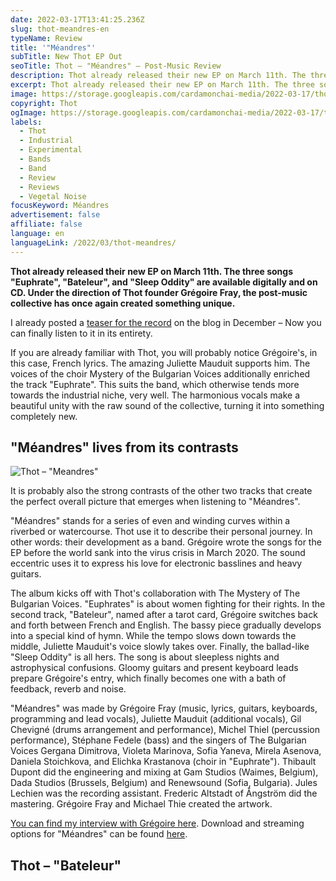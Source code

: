 ```yaml
---
date: 2022-03-17T13:41:25.236Z
slug: thot-meandres-en
typeName: Review
title: '"Méandres"'
subTitle: New Thot EP Out
seoTitle: Thot – "Méandres" – Post-Music Review
description: Thot already released their new EP on March 11th. The three songs "Euphrate", "Bateleur", and "Sleep Oddity" are available digitally and on CD.
excerpt: Thot already released their new EP on March 11th. The three songs "Euphrate", "Bateleur", and "Sleep Oddity" are available digitally and on CD. Under the direction of Thot founder Grégoire Fray, the post-music collective has once again created something unique.
image: https://storage.googleapis.com/cardamonchai-media/2022-03-17/thot-meandres-le-bateleur-png-imagine-383838_000000_1024_768/640.webp
copyright: Thot
ogImage: https://storage.googleapis.com/cardamonchai-media/2022-03-17/thot-meandres-fb-png-imagine-383838_605f60_1200_628/640.webp
labels:
  - Thot
  - Industrial
  - Experimental
  - Bands
  - Band
  - Review
  - Reviews
  - Vegetal Noise
focusKeyword: Méandres
advertisement: false
affiliate: false
language: en
languageLink: /2022/03/thot-meandres/
---
```


**Thot already released their new EP on March 11th. The three songs "Euphrate", "Bateleur", and "Sleep Oddity" are available digitally and on CD. Under the direction of Thot founder Grégoire Fray, the post-music collective has once again created something unique.**

I already posted a [teaser for the record](/2021/12/karin-park-thot-perry-frank-en/) on the blog in December – Now you can finally listen to it in its entirety.

If you are already familiar with Thot, you will probably notice Grégoire's, in this case, French lyrics. The amazing Juliette Mauduit supports him. The voices of the choir Mystery of the Bulgarian Voices additionally enriched the track "Euphrate". This suits the band, which otherwise tends more towards the industrial niche, very well. The harmonious vocals make a beautiful unity with the raw sound of the collective, turning it into something completely new.

## "Méandres" lives from its contrasts

![Thot – "Meandres"](https://storage.googleapis.com/cardamonchai-media/2022-03-17/thot-meandres-png-imagine-080808_4c4a4d_1024_768/640.webp)

It is probably also the strong contrasts of the other two tracks that create the perfect overall picture that emerges when listening to "Méandres".

"Méandres" stands for a series of even and winding curves within a riverbed or watercourse. Thot use it to describe their personal journey. In other words: their development as a band. Grégoire wrote the songs for the EP before the world sank into the virus crisis in March 2020. The sound eccentric uses it to express his love for electronic basslines and heavy guitars.

The album kicks off with Thot's collaboration with The Mystery of The Bulgarian Voices. "Euphrates" is about women fighting for their rights. In the second track, "Bateleur", named after a tarot card, Grégoire switches back and forth between French and English. The bassy piece gradually develops into a special kind of hymn. While the tempo slows down towards the middle, Juliette Mauduit's voice slowly takes over. Finally, the ballad-like "Sleep Oddity" is all hers. The song is about sleepless nights and astrophysical confusions. Gloomy guitars and present keyboard leads prepare Grégoire's entry, which finally becomes one with a bath of feedback, reverb and noise.

"Méandres" was made by Grégoire Fray (music, lyrics, guitars, keyboards, programming and lead vocals), Juliette Mauduit (additional vocals), Gil Chevigné (drums arrangement and performance), Michel Thiel (percussion performance), Stéphane Fedele (bass) and the singers of The Bulgarian Voices Gergana Dimitrova, Violeta Marinova, Sofia Yaneva, Mirela Asenova, Daniela Stoichkova, and Elichka Krastanova (choir in "Euphrate"). Thibault Dupont did the engineering and mixing at Gam Studios (Waimes, Belgium), Dada Studios (Brussels, Belgium) and Renewsound (Sofia, Bulgaria). Jules Lechien was the recording assistant. Frederic Altstadt of Ångström did the mastering. Grégoire Fray and Michael Thie created the artwork.

[You can find my interview with Grégoire here](/2021/04/thot-interview-en). Download and streaming options for "Méandres" can be found [here](https://thotweb.net/meandres).

## Thot – "Bateleur"

<YouTube id="pQO0VdufOXY" />
